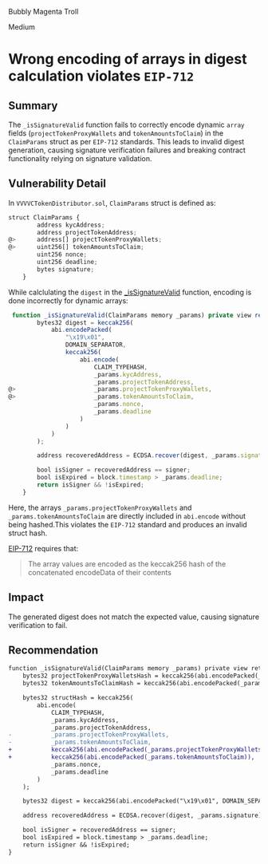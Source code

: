 Bubbly Magenta Troll

Medium

# Wrong encoding of arrays in digest calculation violates `EIP-712`

## Summary
The `_isSignatureValid` function fails to correctly encode dynamic `array` fields (`projectTokenProxyWallets` and `tokenAmountsToClaim`) in the `ClaimParams` struct as per `EIP-712` standards. This leads to invalid digest generation, causing signature verification failures and breaking contract functionality relying on signature validation.

## Vulnerability Detail

In `VVVVCTokenDistributor.sol`, `ClaimParams` struct is defined as:

```js
struct ClaimParams {
        address kycAddress;
        address projectTokenAddress;
@>      address[] projectTokenProxyWallets;
@>      uint256[] tokenAmountsToClaim;
        uint256 nonce;
        uint256 deadline;
        bytes signature;
    }
```
While calclulating the `digest` in the [_isSignatureValid](https://github.com/sherlock-audit/2024-11-vvv-exchange-update/blob/1791f41b310489aaa66de349ef1b9e4bd331f14b/vvv-platform-smart-contracts/contracts/vc/VVVVCTokenDistributor.sol#L157) function, encoding is done incorrectly for dynamic arrays: 
```js
 function _isSignatureValid(ClaimParams memory _params) private view returns (bool) {
        bytes32 digest = keccak256(
            abi.encodePacked(
                "\x19\x01",
                DOMAIN_SEPARATOR,
                keccak256(
                    abi.encode(
                        CLAIM_TYPEHASH,
                        _params.kycAddress,
                        _params.projectTokenAddress,
@>                      _params.projectTokenProxyWallets,
@>                      _params.tokenAmountsToClaim,
                        _params.nonce,
                        _params.deadline
                    )
                )
            )
        );

        address recoveredAddress = ECDSA.recover(digest, _params.signature);

        bool isSigner = recoveredAddress == signer;
        bool isExpired = block.timestamp > _params.deadline;
        return isSigner && !isExpired;
    }
```
Here, the arrays `_params.projectTokenProxyWallets` and `_params.tokenAmountsToClaim` are directly included in `abi.encode` without being hashed.This violates the `EIP-712` standard and produces an invalid struct hash. 

[EIP-712](https://eips.ethereum.org/EIPS/eip-712#definition-of-encodedata) requires that:
> The array values are encoded as the keccak256 hash of the concatenated encodeData of their contents

## Impact

The generated digest does not match the expected value, causing signature verification to fail.

## Recommendation
```diff
function _isSignatureValid(ClaimParams memory _params) private view returns (bool) {
    bytes32 projectTokenProxyWalletsHash = keccak256(abi.encodePacked(_params.projectTokenProxyWallets));
    bytes32 tokenAmountsToClaimHash = keccak256(abi.encodePacked(_params.tokenAmountsToClaim));

    bytes32 structHash = keccak256(
        abi.encode(
            CLAIM_TYPEHASH,
            _params.kycAddress,
            _params.projectTokenAddress,
-           _params.projectTokenProxyWallets,
-           _params.tokenAmountsToClaim,
+           keccak256(abi.encodePacked(_params.projectTokenProxyWallets)),
+           keccak256(abi.encodePacked(_params.tokenAmountsToClaim)),
            _params.nonce,
            _params.deadline
        )
    );

    bytes32 digest = keccak256(abi.encodePacked("\x19\x01", DOMAIN_SEPARATOR, structHash));

    address recoveredAddress = ECDSA.recover(digest, _params.signature);

    bool isSigner = recoveredAddress == signer;
    bool isExpired = block.timestamp > _params.deadline;
    return isSigner && !isExpired;
}
```
